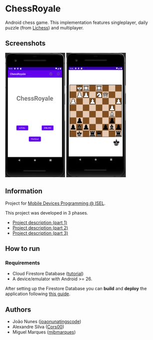# ChessRoyale

Android chess game. 
This implementation features singleplayer, daily puzzle (from [Lichess](https://lichess.org/)) and multiplayer.

## Screenshots
<p float="left">
    <img alt="Main screen" src="docs/screenshots/main_screen.png" height="400">
    <img alt="Daily puzzle" src="docs/screenshots/daily_puzzle.png" height="400">
</p>

## Information

Project for [Mobile Devices Programming @ ISEL](https://www.isel.pt/en/leic/mobile-devices-programming).

This project was developed in 3 phases.
- [Project description (part 1)](docs/project-description1.pdf)
- [Project description (part 2)](docs/project-description2.pdf)
- [Project description (part 3)](docs/project-description3.pdf)

## How to run

### Requirements
- Cloud Firestore Database ([tutorial](https://firebase.google.com/docs/firestore/quickstart))
- A device/emulator with Android >= 26.

After setting up the Firestore Database you can **build** and **deploy** the application following [this guide](https://developer.android.com/studio/build/building-cmdline).

## Authors
- João Nunes ([joaonunatingscode](https://github.com/joaonunatingscode))
- Alexandre Silva ([Cors00](https://github.com/Cors00))
- Miguel Marques ([mjbmarques](https://github.com/mjbmarques))